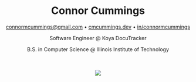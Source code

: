 <div align="center">
  <h1>Connor Cummings</h1>
  
  [connormcummings@gmail.com](mailto:connormcummings@gmail.com) • [cmcummings.dev](https://cmcummings.dev) • [in/connormcummings](https://www.linkedin.com/in/connormcummings)
  
  Software Engineer @ Koya DocuTracker
  
  B.S. in Computer Science @ Illinois Institute of Technology  
  
  <br/><br/>
  [![](https://github-readme-stats.vercel.app/api/top-langs/?username=cmcummings&layout=compact&theme=github_dark)](https://github.com/anuraghazra/github-readme-stats)
</div>

